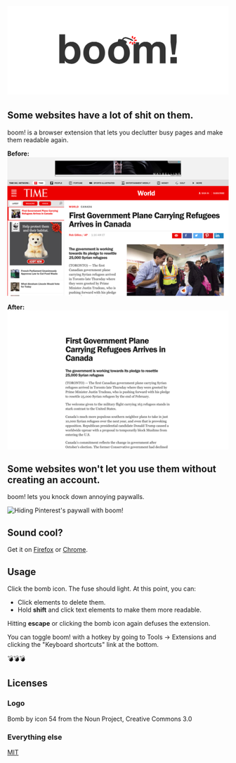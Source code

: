 ![boom!](./banner.png)
---
## Some websites have a lot of shit on them.
boom! is a browser extension that lets you declutter busy pages and make them readable again.

**Before:**
![A cluttered time.com article](./before.png)

**After:**
![A time.com article with the advertisements, social links, etc. removed](./after.png)

## Some websites won't let you use them without creating an account.
boom! lets you knock down annoying paywalls.

![Hiding Pinterest's paywall with boom!](./upsell.gif)

## Sound cool?
Get it on [Firefox](https://addons.mozilla.org/addon/boom-readability/) or [Chrome](https://goo.gl/Jjyid5).

## Usage
Click the bomb icon. The fuse should light. At this point, you can:

- Click elements to delete them.
- Hold **shift** and click text elements to make them more readable.

Hitting **escape** or clicking the bomb icon again defuses the extension.

You can toggle boom! with a hotkey by going to Tools -> Extensions and clicking the "Keyboard shortcuts" link at the bottom.

:bomb::bomb::bomb:

## Licenses
### Logo
Bomb by icon 54 from the Noun Project, Creative Commons 3.0

### Everything else
[MIT](./LICENSE.md)
